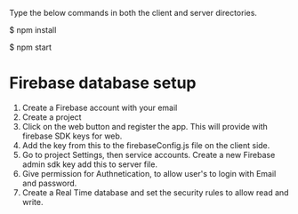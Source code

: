 Type the below commands in both the client and server directories.

$ npm install

$ npm start

# Firebase database setup
1) Create a Firebase account with your email
2) Create a project
3) Click on the web button and register the app. This will provide with firebase SDK keys for web.
4) Add the key from this to the firebaseConfig.js file on the client side.
5) Go to project Settings, then service accounts. Create a new Firebase admin sdk key add this to server file.
6) Give permission for Authnetication, to allow user's to login with Email and password.
7) Create a Real Time database and set the security rules to allow read and write.
